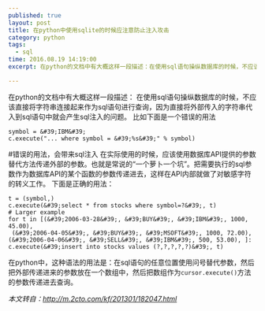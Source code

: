 ```yaml
---
published: true
layout: post
title: 在python中使用sqlite的时候应注意防止注入攻击
category: python
tags: 
  - sql
time: 2016.08.19 14:19:00
excerpt: 在python的文档中有大概这样一段描述：在使用sql语句操纵数据库的时候，不应该直接将字符串连接起来作为sql语句进行查询，因为直接将外部传入的字符串代入到sql语句中就会产生sql注入的问题。

---
```

在python的文档中有大概这样一段描述：
在使用sql语句操纵数据库的时候，不应该直接将字符串连接起来作为sql语句进行查询，因为直接将外部传入的字符串代入到sql语句中就会产生sql注入的问题。
比如下面是一个错误的用法
```
symbol = &#39;IBM&#39;
c.execute("... where symbol = &#39;%s&#39;" % symbol)
```
#错误的用法，会带来sql注入
在实际使用的时候，应该使用数据库API提供的参数替代方法传递外部的参数。也就是常说的“一个萝卜一个坑”。把需要执行的sql参数作为数据库API的某个函数的参数传递进去，这样在API内部就做了对敏感字符的转义工作。
下面是正确的用法：
```
t = (symbol,)
c.execute(&#39;select * from stocks where symbol=?&#39;, t)
# Larger example
for t in [(&#39;2006-03-28&#39;, &#39;BUY&#39;, &#39;IBM&#39;, 1000, 45.00),
 (&#39;2006-04-05&#39;, &#39;BUY&#39;, &#39;MSOFT&#39;, 1000, 72.00), 
(&#39;2006-04-06&#39;, &#39;SELL&#39;, &#39;IBM&#39;, 500, 53.00), ]:
c.execute(&#39;insert into stocks values (?,?,?,?,?)&#39;, t)
```
在python中，这种语法的用法是：在sql语句的任意位置使用问号替代参数，然后把外部传递进来的参数放在一个数组中，然后把数组作为`cursor.execute()`方法的参数传递进去查询。

*本文转自：http://m.2cto.com/kf/201301/182047.html*